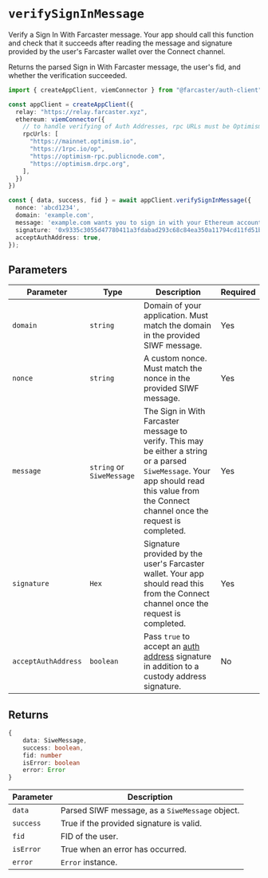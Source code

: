 # `verifySignInMessage`

Verify a Sign In With Farcaster message. Your app should call this function and check that it succeeds after reading the message and signature provided by the user's Farcaster wallet over the Connect channel.

Returns the parsed Sign in With Farcaster message, the user's fid, and whether the verification succeeded.

```ts
import { createAppClient, viemConnector } from "@farcaster/auth-client"

const appClient = createAppClient({
  relay: "https://relay.farcaster.xyz",
  ethereum: viemConnector({
    // to handle verifying of Auth Addresses, rpc URLs must be Optimism only! 
    rpcUrls: [ 
      "https://mainnet.optimism.io",
      "https://1rpc.io/op",
      "https://optimism-rpc.publicnode.com",
      "https://optimism.drpc.org",
    ],
  })
})

const { data, success, fid } = await appClient.verifySignInMessage({
  nonce: 'abcd1234',
  domain: 'example.com',
  message: 'example.com wants you to sign in with your Ethereum account…',
  signature: '0x9335c3055d47780411a3fdabad293c68c84ea350a11794cd11fd51b…',
  acceptAuthAddress: true,
});
```

## Parameters

| Parameter           | Type                      | Description                                                                                                                                                                                  | Required |
| ------------------- | ------------------------- | -------------------------------------------------------------------------------------------------------------------------------------------------------------------------------------------- | -------- |
| `domain`            | `string`                  | Domain of your application. Must match the domain in the provided SIWF message.                                                                                                              | Yes      |
| `nonce`             | `string`                  | A custom nonce. Must match the nonce in the provided SIWF message.                                                                                                                           | Yes      |
| `message`           | `string` or `SiweMessage` | The Sign in With Farcaster message to verify. This may be either a string or a parsed `SiweMessage`. Your app should read this value from the Connect channel once the request is completed. | Yes      |
| `signature`         | `Hex`                     | Signature provided by the user's Farcaster wallet. Your app should read this from the Connect channel once the request is completed.                                                         | Yes      |
| `acceptAuthAddress` | `boolean`                 | Pass `true` to accept an [auth address](https://github.com/farcasterxyz/protocol/discussions/225) signature in addition to a custody address signature.                                      | No       |

## Returns

```ts
{
    data: SiweMessage,
    success: boolean,
    fid: number
    isError: boolean
    error: Error
}
```

| Parameter | Description                                     |
| --------- | ----------------------------------------------- |
| `data`    | Parsed SIWF message, as a `SiweMessage` object. |
| `success` | True if the provided signature is valid.        |
| `fid`     | FID of the user.                                |
| `isError` | True when an error has occurred.                |
| `error`   | `Error` instance.                               |
